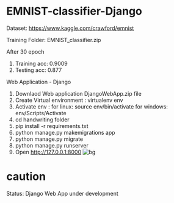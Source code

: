 # EMNIST-classifier-Django

Dataset: https://www.kaggle.com/crawford/emnist

Training Folder: EMNIST_classifier.zip

After 30 epoch
1) Training acc: 0.9009
2) Testing acc: 0.877

Web Application - Django
1) Downlaod Web application DjangoWebApp.zip file
2) Create Virtual environment : virtualenv env
3) Activate env : for linux: source env/bin/activate
                  for windows: env/Scripts/Activate
4) cd handwriting folder
5) pip install -r requirements.txt
6) python manage.py makemigrations app
7) python manage.py migrate
8) python manage.py runserver
9) Open http://127.0.0.1:8000
![bg](https://user-images.githubusercontent.com/14355490/53277276-15c61280-3729-11e9-95b4-70223d001525.JPG)

# caution
Status: Django Web App under development
